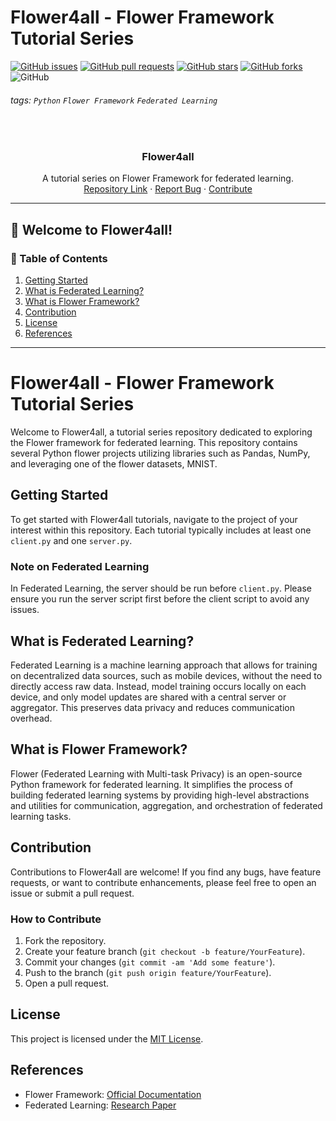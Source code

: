 # Flower4all - Flower Framework Tutorial Series

[![GitHub issues](https://img.shields.io/github/issues/aintburak/Flower4all?style=for-the-badge&labelColor=blue)](https://github.com/aintburak/Flower4all/issues) [![GitHub pull requests](https://img.shields.io/github/issues-pr/aintburak/Flower4all?style=for-the-badge&labelColor=green)](https://github.com/aintburak/Flower4all/pulls)  [![GitHub stars](https://img.shields.io/github/stars/aintburak/Flower4all?style=for-the-badge&labelColor=yellow)](https://github.com/aintburak/Flower4all/stargazers)  [![GitHub forks](https://img.shields.io/github/forks/aintburak/Flower4all?style=for-the-badge&labelColor=orange)](https://github.com/aintburak/Flower4all/forks)  ![GitHub](https://img.shields.io/github/license/aintburak/Flower4all?style=for-the-badge)

###### tags: `Python` `Flower Framework` `Federated Learning`  

<!-- PROJECT LOGO -->
<br />
<div align="center">
  <h3 align="center">Flower4all</h3>
  <div align="center">
    A tutorial series on Flower Framework for federated learning.
    <br />
    <a href="https://github.com/aintburak/Flower4all">Repository Link</a>
    ·
    <a href="https://github.com/aintburak/Flower4all/issues">Report Bug</a>
    ·
    <a href="https://github.com/aintburak/Flower4all/pulls">Contribute</a>
  </div>
</div>

---

## :tada: Welcome to Flower4all!
<!-- Add an introductory paragraph about the repository and its purpose. -->

### :book: Table of Contents
<!-- Add links to each section. -->

1. [Getting Started](#getting-started)
2. [What is Federated Learning?](#what-is-federated-learning)
3. [What is Flower Framework?](#what-is-flower-framework)
4. [Contribution](#contribution)
5. [License](#license)
6. [References](#references)

---
<!--
## :pushpin: **Checklist**
- [x] 📦 Getting Started
- [x] 👩🏻‍💻 What is Federated Learning?
- [x] 🚀 What is Flower Framework?
- [x] 🔨 Contribution
- [x] 🧾 License
- [x] 📚 References
-->

# Flower4all - Flower Framework Tutorial Series

Welcome to Flower4all, a tutorial series repository dedicated to exploring the Flower framework for federated learning. This repository contains several Python flower projects utilizing libraries such as Pandas, NumPy, and leveraging one of the flower datasets, MNIST. 

## Getting Started
To get started with Flower4all tutorials, navigate to the project of your interest within this repository. Each tutorial typically includes at least one `client.py` and one `server.py`. 

### Note on Federated Learning
In Federated Learning, the server should be run before `client.py`. Please ensure you run the server script first before the client script to avoid any issues.

## What is Federated Learning?
Federated Learning is a machine learning approach that allows for training on decentralized data sources, such as mobile devices, without the need to directly access raw data. Instead, model training occurs locally on each device, and only model updates are shared with a central server or aggregator. This preserves data privacy and reduces communication overhead.

## What is Flower Framework?
Flower (Federated Learning with Multi-task Privacy) is an open-source Python framework for federated learning. It simplifies the process of building federated learning systems by providing high-level abstractions and utilities for communication, aggregation, and orchestration of federated learning tasks.

## Contribution
Contributions to Flower4all are welcome! If you find any bugs, have feature requests, or want to contribute enhancements, please feel free to open an issue or submit a pull request.

### How to Contribute
1. Fork the repository.
2. Create your feature branch (`git checkout -b feature/YourFeature`).
3. Commit your changes (`git commit -am 'Add some feature'`).
4. Push to the branch (`git push origin feature/YourFeature`).
5. Open a pull request.

## License
This project is licensed under the [MIT License](LICENSE).

## References
- Flower Framework: [Official Documentation](https://flower.dev/)
- Federated Learning: [Research Paper](https://arxiv.org/abs/1602.05629)

